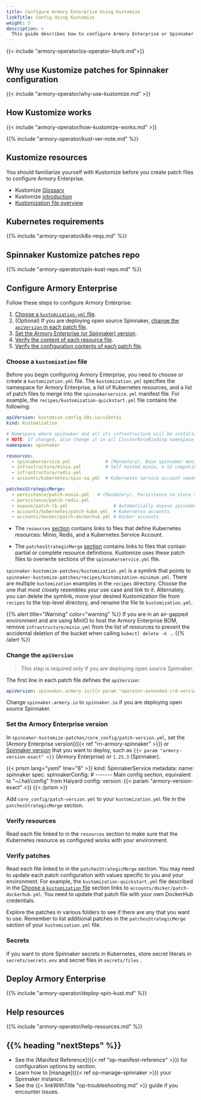 ```yaml
---
title: Configure Armory Enterprise Using Kustomize
linkTitle: Config Using Kustomize
weight: 5
description: >
  This guide describes how to configure Armory Enterprise or Spinnaker using Kustomize patches.
---
```

{{< include "armory-operator/os-operator-blurb.md">}}

## Why use Kustomize patches for Spinnaker configuration

{{< include "armory-operator/why-use-kustomize.md" >}}

## How Kustomize works

{{< include "armory-operator/how-kustomize-works.md" >}}

{{% include "armory-operator/kust-ver-note.md" %}}

## Kustomize resources

You should familiarize yourself with Kustomize before you create patch files to configure Armory Enterprise.

* Kustomize [Glossary](https://kubectl.docs.kubernetes.io/references/kustomize/glossary/)
* Kustomize [introduction](https://kubectl.docs.kubernetes.io/guides/introduction/kustomize/)
* [Kustomization file overview](https://kubectl.docs.kubernetes.io/references/kustomize/kustomization/)

## Kubernetes requirements

{{% include "armory-operator/k8s-reqs.md" %}}

## Spinnaker Kustomize patches repo

{{% include "armory-operator/spin-kust-repo.md" %}}

## Configure Armory Enterprise

Follow these steps to configure Armory Enterprise:

1. [Choose a `kustomization.yml` file](#choose-a-kustomization-file).
1. (Optional) If you are deploying open source Spinnaker, [change the `apiVersion` in each patch file](#change-the-apiversion).
1. [Set the Armory Enterprise (or Spinnaker) version](#set-the-spinnaker-version).
1. [Verify the content of each resource file](#verify-resources).
1. [Verify the configuration contents of each patch file](#verify-patches).

### Choose a `kustomization` file

Before you begin configuring Armory Enterprise, you need to choose or create a `kustomization.yml` file. The `kustomization.yml` specifies the namespace for Armory Enterprise, a list of Kubernetes resources, and a list of patch files to merge into the `spinnakerservice.yml` manifest file. For example, the `recipes/kustomization-quickstart.yml` file contains the following:

```yaml
apiVersion: kustomize.config.k8s.io/v1beta1
kind: Kustomization

# Namespace where spinnaker and all its infrastructure will be installed.
# NOTE: If changed, also change it in all ClusterRoleBinding namespace references.
namespace: spinnaker

resources:
  - spinnakerservice.yml             # (Mandatory). Base spinnaker manifest
  - infrastructure/minio.yml         # Self hosted minio, a S3 compatible data store
  - infrastructure/redis.yml
  - accounts/kubernetes/spin-sa.yml  # Kubernetes service account needed by patch-kube.yml

patchesStrategicMerge:
  - persistence/patch-minio.yml   # (Mandatory). Persistence to store spinnaker applications and pipelines
  - persistence/patch-redis.yml
  - expose/patch-lb.yml                 # Automatically expose spinnaker
  - accounts/kubernetes/patch-kube.yml  # Kubernetes accounts
  - accounts/docker/patch-dockerhub.yml # Docker accounts
```

* The `resources` [section](https://kubectl.docs.kubernetes.io/references/kustomize/kustomization/resource/) contains links to files that define Kubernetes resources: Minio, Redis, and a Kubernetes Service Account.

* The `patchesStrategicMerge` [section](https://kubectl.docs.kubernetes.io/references/kustomize/kustomization/patchesstrategicmerge/) contains links to files that contain partial or complete resource definitions. Kustomize uses these patch files to overwrite sections of the `spinnakerservice.yml` file.

`spinnaker-kustomize-patches/kustomization.yml` is a symlink that points to `spinnaker-kustomize-patches/recipes/kustomization-minimum.yml`. There are multiple `kustomization` examples in the `recipes` directory. Choose the one that most closely resembles your use case and link to it. Alternately, you can delete the symlink, move your desired Kustomization file from `recipes` to the top-level directory, and rename the file to `kustomization.yml`.

{{% alert title="Warning" color="warning" %}}
If you are in an air-gapped environment and are using MinIO to host the Armory Enterprise BOM, remove `infrastructure/minio.yml` from the list of resources to prevent the accidental deletion of the bucket when calling `kubectl delete -k .`.
{{% /alert %}}

### Change the `apiVersion`

>This step is required only if you are deploying open source Spinnaker.

The first line in each patch file defines the `apiVersion`:

```yaml
apiVersion: spinnaker.armory.io/{{< param "operator-extended-crd-version">}}
```

Change `spinnaker.armory.io` to `spinnaker.io` if you are deploying open source Spinnaker.

### Set the Armory Enterprise version

In `spinnaker-kustomize-patches/core_config/patch-version.yml`, set the [Armory Enterprise version]({{< ref "rn-armory-spinnaker" >}}) or [Spinnaker version](https://spinnaker.io/community/releases/versions/) that you want to deploy, such as `{{< param "armory-version-exact" >}}` (Armory Enterprise) or `1.25.3` (Spinnaker).

{{< prism lang="yaml" line="8" >}}
kind: SpinnakerService
metadata:
  name: spinnaker
spec:
  spinnakerConfig:
    # ------- Main config section, equivalent to "~/.hal/config" from Halyard
    config:
      version: {{< param "armory-version-exact" >}}
{{< /prism >}}

Add `core_config/patch-version.yml` to your `kustomization.yml` file in the `patchesStrategicMerge` section.

### Verify resources

Read each file linked to in the `resources` section to make sure that the Kubernetes resource as configured works with your environment.

### Verify patches

Read each file linked to in the `patchesStrategicMerge` section. You may need to update each patch configuration with values specific to you and your environment. For example, the `kustomization-quickstart.yml` file described in the [Choose a `kustomization` file](#choose-a-kustomization-file) section links to `accounts/docker/patch-dockerhub.yml`. You need to update that patch file with your own DockerHub credentials.

Explore the patches in various folders to see if there are any that you want to use. Remember to list additional patches in the `patchesStrategicMerge` section of your `kustomization.yml` file.

### Secrets

If you want to store Spinnaker secrets in Kubernetes, store secret literals in `secrets/secrets.env` and secret files in `secrets/files` .

## Deploy Armory Enterprise

{{% include "armory-operator/deploy-spin-kust.md" %}}

## Help resources

{{% include "armory-operator/help-resources.md" %}}

## {{% heading "nextSteps" %}}

* See the [Manifest Reference]({{< ref "op-manifest-reference" >}}) for configuration options by section.
* Learn how to [manage]({{< ref op-manage-spinnaker >}}) your Spinnaker instance.
* See the {{< linkWithTitle "op-troubleshooting.md" >}} guide if you encounter issues.

